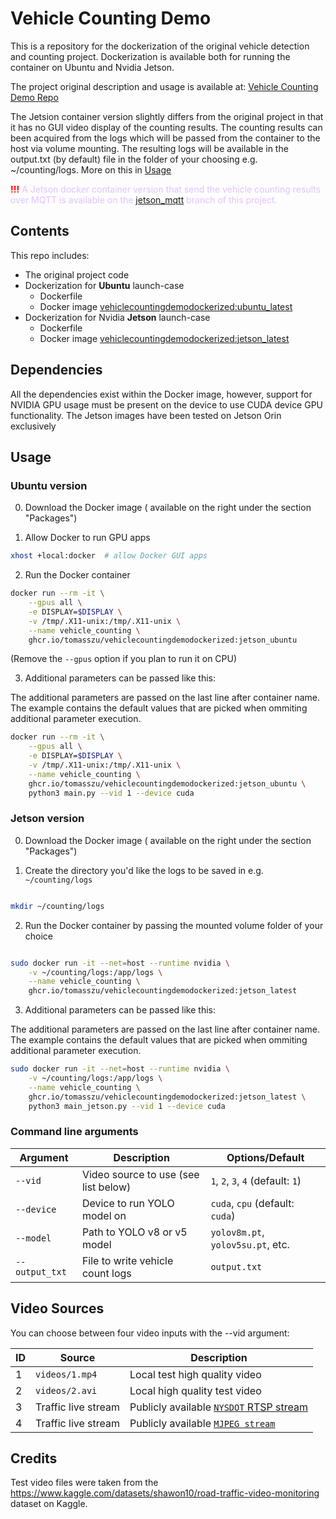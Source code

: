 # Vehicle Counting Demo

This is a repository for the dockerization of the original vehicle detection and counting project. Dockerization is available both for running the container on Ubuntu and Nvidia Jetson.

The project original description and usage is available at: [Vehicle Counting Demo Repo](https://github.com/tomasszu/vehicle_counting_demo?tab=readme-ov-file#vehicle-counting-demo)

The Jetsion container version slightly differs from the original project in that it has no GUI video display of the counting results. The counting results can been acquired from the logs which will be passed from the container to the host via volume mounting. The resulting logs will be available in the output.txt (by default) file in the folder of your choosing e.g. ~/counting/logs. More on this in [Usage](#usage)

<font color="red"><b>!!!</b></font><font color="#E1C2FF"> A Jetson docker container version that send the vehicle counting results over MQTT is available on the [jetson_mqtt](https://github.com/tomasszu/vehicle_counting_demo_dockerized/tree/jetson_mqtt#vehicle-counting-demo-jetson-mqtt-branch) branch of this project.</font>

## Contents

This repo includes:

- The original project code
- Dockerization for **Ubuntu** launch-case
  - Dockerfile
  - Docker image [vehiclecountingdemodockerized:ubuntu_latest](https://github.com/tomasszu/vehicle_counting_demo_dockerized/pkgs/container/vehiclecountingdemodockerized)
- Dockerization for Nvidia **Jetson** launch-case
  - Dockerfile
  - Docker image [vehiclecountingdemodockerized:jetson_latest](https://github.com/tomasszu/vehicle_counting_demo_dockerized/pkgs/container/vehiclecountingdemodockerized)


## Dependencies

All the dependencies exist within the Docker image, however, support for NVIDIA GPU usage must be present on the device to use CUDA device GPU functionality. The Jetson images have been tested on Jetson Orin exclusively

## Usage

### Ubuntu version

0. Download the Docker image ( available on the right under the section "Packages")

1. Allow Docker to run GPU apps

```sh
xhost +local:docker  # allow Docker GUI apps
```

2. Run the Docker container

```sh
docker run --rm -it \
    --gpus all \
    -e DISPLAY=$DISPLAY \
    -v /tmp/.X11-unix:/tmp/.X11-unix \
    --name vehicle_counting \
    ghcr.io/tomasszu/vehiclecountingdemodockerized:jetson_ubuntu

```

(Remove the `--gpus` option if you plan to run it on CPU)

3. Additional parameters can be passed like this:

The additional parameters are passed on the last line after container name. The example contains the default values that are picked when ommiting additional parameter execution.

```sh 
docker run --rm -it \
    --gpus all \
    -e DISPLAY=$DISPLAY \
    -v /tmp/.X11-unix:/tmp/.X11-unix \
    --name vehicle_counting \
    ghcr.io/tomasszu/vehiclecountingdemodockerized:jetson_ubuntu \
    python3 main.py --vid 1 --device cuda
```

### Jetson version

0. Download the Docker image ( available on the right under the section "Packages")

1. Create the directory you'd like the logs to be saved in e.g. `~/counting/logs`

```sh

mkdir ~/counting/logs

```

2. Run the Docker container by passing the mounted volume folder of your choice

```sh

sudo docker run -it --net=host --runtime nvidia \
    -v ~/counting/logs:/app/logs \
    --name vehicle_counting \
    ghcr.io/tomasszu/vehiclecountingdemodockerized:jetson_latest

```

3. Additional parameters can be passed like this:

The additional parameters are passed on the last line after container name. The example contains the default values that are picked when ommiting additional parameter execution.

```sh 
sudo docker run -it --net=host --runtime nvidia \
    -v ~/counting/logs:/app/logs \
    --name vehicle_counting \
    ghcr.io/tomasszu/vehiclecountingdemodockerized:jetson_latest \
    python3 main_jetson.py --vid 1 --device cuda
```



### Command line arguments
| Argument       | Description                          | Options/Default                   |
| -------------- | ------------------------------------ | --------------------------------- |
| `--vid`        | Video source to use (see list below) | `1`, `2`, `3`, `4` (default: `1`) |
| `--device`     | Device to run YOLO model on          | `cuda`, `cpu` (default: `cuda`)   |
| `--model`      | Path to YOLO v8 or v5 model                   | `yolov8m.pt`, `yolov5su.pt`, etc.  |
| `--output_txt` | File to write vehicle count logs     | `output.txt`                      |

## Video Sources

You can choose between four video inputs with the --vid argument:

| ID | Source         | Description                                                        |
| -- | -------------- | ------------------------------------------------------------------ |
| 1  | `videos/1.mp4` | Local test high quality video                                 |
| 2  | `videos/2.avi` | Local high quality test video                              |
| 3  | Traffic live stream    | Publicly available [`NYSDOT` RTSP stream](https://s58.nysdot.skyvdn.com)              |
| 4  | Traffic live stream    | Publicly available [`MJPEG stream`](http://80.151.142.110:8080/?action=stream) |


## Credits

Test video files were taken from the https://www.kaggle.com/datasets/shawon10/road-traffic-video-monitoring dataset on Kaggle.